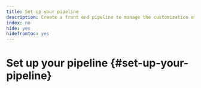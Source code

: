 ```yaml
---
title: Set up your pipeline
description: Create a front end pipeline to manage the customization of your site's theme.
index: no
hide: yes
hidefromtoc: yes
---
```


# Set up your pipeline {#set-up-your-pipeline}
